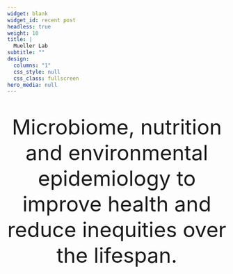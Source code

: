 ```yaml
---
widget: blank
widget_id: recent post
headless: true
weight: 10
title: |
  Mueller Lab
subtitle: ""
design:
  columns: "1"
  css_style: null
  css_class: fullscreen
hero_media: null
---
```

<br>

<font size="15"><div align="center"> Microbiome, nutrition and environmental epidemiology to improve health and reduce inequities over the lifespan.</div></font>

